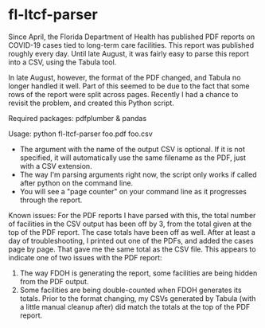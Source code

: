# fl-ltcf-parser
Since April, the Florida Department of Health has published PDF reports on COVID-19 cases tied to long-term care facilities. This report was published roughly every day. Until late August, it was fairly easy to parse this report into a CSV, using the Tabula tool.

In late August, however, the format of the PDF changed, and Tabula no longer handled it well.  Part of this seemed to be due to the fact that some rows of the report were split across pages. Recently I had a chance to revisit the problem, and created this Python script.

Required packages: pdfplumber & pandas

Usage: python fl-ltcf-parser foo.pdf foo.csv
* The argument with the name of the output CSV is optional.  If it is not specified, it will automatically use the same filename as the PDF, just with a CSV extension.
* The way I'm parsing arguments right now, the script only works if called after python on the command line.
* You will see a "page counter" on your command line as it progresses through the report.

Known issues:
For the PDF reports I have parsed with this, the total number of facilities in the CSV output has been off by 3, from the total given at the top of the PDF report.  The case totals have been off as well. After at least a day of troubleshooting, I printed out one of the PDFs, and added the cases page by page. That gave me the same total as the CSV file. This appears to indicate one of two issues with the PDF report:
  1) The way FDOH is generating the report, some facilities are being hidden from the PDF output.
  2) Some facilities are being double-counted when FDOH generates its totals.
Prior to the format changing, my CSVs generated by Tabula (with a little manual cleanup after) did match the totals at the top of the PDF report.
